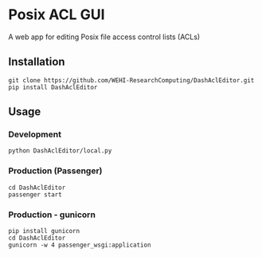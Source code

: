 # Posix ACL GUI

A web app for editing Posix file access control lists (ACLs)

## Installation

```
git clone https://github.com/WEHI-ResearchComputing/DashAclEditor.git
pip install DashAclEditor
```

## Usage

### Development

```
python DashAclEditor/local.py
```

### Production (Passenger)

```
cd DashAclEditor
passenger start
```

### Production - gunicorn

```
pip install gunicorn
cd DashAclEditor
gunicorn -w 4 passenger_wsgi:application
```
